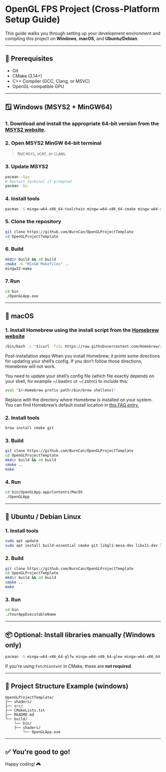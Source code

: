 
# OpenGL FPS Project (Cross-Platform Setup Guide)

This guide walks you through setting up your development environment and compiling this project on **Windows**, **macOS**, and **Ubuntu/Debian**.

---

## 🧰 Prerequisites

- Git
- CMake (3.14+)
- C++ Compiler (GCC, Clang, or MSVC)
- OpenGL-compatible GPU

---

## 🪟 Windows (MSYS2 + MinGW64)

### 1. Download and install the appropriate 64-bit version from the [MSYS2 website](https://www.msys2.org). 


### 2. Open MSYS2 MinGW 64-bit terminal

> Not `MSYS`, `UCRT`, or `CLANG`.

### 3. Update MSYS2

```bash
pacman -Syu
# Restart terminal if prompted
pacman -Su
```

### 4. Install tools

```bash
pacman -S mingw-w64-x86_64-toolchain mingw-w64-x86_64-cmake mingw-w64-x86_64-make git
```

### 5. Clone the repository

```bash
git clone https://github.com/BurnCan/OpenGLProjectTemplate
cd OpenGLProjectTemplate
```

### 6. Build

```bash
mkdir build && cd build
cmake -G "MinGW Makefiles" ..
mingw32-make
```

### 7. Run

```bash
cd bin
./OpenGLApp.exe
```

---

## 🍏 macOS

### 1. Install Homebrew using the install script from the [Homebrew website](https://brew.sh)

```bash
/bin/bash -c "$(curl -fsSL https://raw.githubusercontent.com/Homebrew/install/HEAD/install.sh)"
```
Post-installation steps
When you install Homebrew, it prints some directions for updating your shell’s config. If you don’t follow those directions, Homebrew will not work.

You need to update your shell’s config file (which file exactly depends on your shell, for example ~/.bashrc or ~/.zshrc) to include this:
```bash
eval "$(<Homebrew prefix path>/bin/brew shellenv)"
```
Replace <Homebrew prefix path> with the directory where Homebrew is installed on your system. You can find Homebrew’s default install location in [this FAQ entry.](https://docs.brew.sh/FAQ#why-should-i-install-homebrew-in-the-default-location) 


### 2. Install tools

```bash
brew install cmake git
```

### 3. Build

```bash
git clone https://github.com/BurnCan/OpenGLProjectTemplate
cd OpenGLProjectTemplate
mkdir build && cd build
cmake ..
make
```

### 4. Run

```bash
cd bin/OpenGLApp.app/Contents/MacOS
./OpenGLApp

```

---

## 🐧 Ubuntu / Debian Linux

### 1. Install tools

```bash
sudo apt update
sudo apt install build-essential cmake git libgl1-mesa-dev libx11-dev libxi-dev libxrandr-dev libxinerama-dev libxcursor-dev
```

### 2. Build

```bash
git clone https://github.com/BurnCan/OpenGLProjectTemplate
cd OpenGLProjectTemplate
mkdir build && cd build
cmake ..
make
```

### 3. Run

```bash
cd bin
./YourAppExecutableName
```

---

## 📦 Optional: Install libraries manually (Windows only)

```bash
pacman -S mingw-w64-x86_64-glfw mingw-w64-x86_64-glew mingw-w64-x86_64-glm mingw-w64-x86_64-imgui
```

If you're using `FetchContent` in CMake, these are **not required**.

---

## 📁 Project Structure Example (windows)

```
OpenGLProjectTemplate/
├── shaders/
├── src/
├── CMakeLists.txt
├── README.md
└── build/
    └── bin/
	├── shaders/
        └── OpenGLApp.exe
```

---

## ✅ You're good to go!

Happy coding! 🎮

